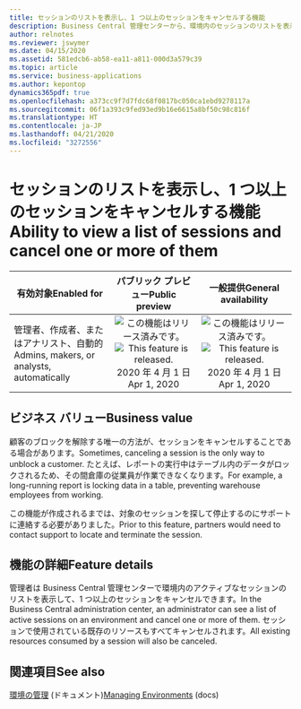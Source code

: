 ```yaml
---
title: セッションのリストを表示し、1 つ以上のセッションをキャンセルする機能
description: Business Central 管理センターから、環境内のセッションのリストを表示して、1 つ以上のセッションをキャンセルできます。
author: relnotes
ms.reviewer: jswymer
ms.date: 04/15/2020
ms.assetid: 581edcb6-ab58-ea11-a811-000d3a579c39
ms.topic: article
ms.service: business-applications
ms.author: kepontop
dynamics365pdf: true
ms.openlocfilehash: a373cc9f7d7fdc68f0817bc050ca1ebd9278117a
ms.sourcegitcommit: 06f1a393c9fed93ed9b16e6615a8bf50c98c816f
ms.translationtype: HT
ms.contentlocale: ja-JP
ms.lasthandoff: 04/21/2020
ms.locfileid: "3272556"
---
```

# <a name="ability-to-view-a-list-of-sessions-and-cancel-one-or-more-of-them"></a><span data-ttu-id="15584-103">セッションのリストを表示し、1 つ以上のセッションをキャンセルする機能</span><span class="sxs-lookup"><span data-stu-id="15584-103">Ability to view a list of sessions and cancel one or more of them</span></span>


| <span data-ttu-id="15584-104">有効対象</span><span class="sxs-lookup"><span data-stu-id="15584-104">Enabled for</span></span>    |  <span data-ttu-id="15584-105">パブリック プレビュー</span><span class="sxs-lookup"><span data-stu-id="15584-105">Public preview</span></span> | <span data-ttu-id="15584-106">一般提供</span><span class="sxs-lookup"><span data-stu-id="15584-106">General availability</span></span> | 
| ---------- | :----------: |:----------: |
|<span data-ttu-id="15584-107">管理者、作成者、またはアナリスト、自動的</span><span class="sxs-lookup"><span data-stu-id="15584-107">Admins, makers, or analysts, automatically</span></span>|<span data-ttu-id="15584-108">![この機能はリリース済みです。](/dynamics365-release-plan/media/green-checkmark.png "この機能はリリース済みです。")</span><span class="sxs-lookup"><span data-stu-id="15584-108">![This feature is released.](/dynamics365-release-plan/media/green-checkmark.png "This feature is released.")</span></span> <span data-ttu-id="15584-109">2020 年 4 月 1 日</span><span class="sxs-lookup"><span data-stu-id="15584-109">Apr 1, 2020</span></span>| <span data-ttu-id="15584-110">![この機能はリリース済みです。](/dynamics365-release-plan/media/green-checkmark.png "この機能はリリース済みです。")</span><span class="sxs-lookup"><span data-stu-id="15584-110">![This feature is released.](/dynamics365-release-plan/media/green-checkmark.png "This feature is released.")</span></span> <span data-ttu-id="15584-111">2020 年 4 月 1 日</span><span class="sxs-lookup"><span data-stu-id="15584-111">Apr 1, 2020</span></span>|


## <a name="business-value"></a><span data-ttu-id="15584-112">ビジネス バリュー</span><span class="sxs-lookup"><span data-stu-id="15584-112">Business value</span></span>
<!-- bv start -->
<span data-ttu-id="15584-113">顧客のブロックを解除する唯一の方法が、セッションをキャンセルすることである場合があります。</span><span class="sxs-lookup"><span data-stu-id="15584-113">Sometimes, canceling a session is the only way to unblock a customer.</span></span> <span data-ttu-id="15584-114">たとえば、レポートの実行中はテーブル内のデータがロックされるため、その間倉庫の従業員が作業できなくなります。</span><span class="sxs-lookup"><span data-stu-id="15584-114">For example, a long-running report is locking data in a table, preventing warehouse employees from working.</span></span>

<span data-ttu-id="15584-115">この機能が作成されるまでは、対象のセッションを探して停止するのにサポートに連絡する必要がありました。</span><span class="sxs-lookup"><span data-stu-id="15584-115">Prior to this feature, partners would need to contact support to locate and terminate the session.</span></span>
<!-- bv end -->



## <a name="feature-details"></a><span data-ttu-id="15584-116">機能の詳細</span><span class="sxs-lookup"><span data-stu-id="15584-116">Feature details</span></span>
<!--feature detail start -->
<span data-ttu-id="15584-117">管理者は Business Central 管理センターで環境内のアクティブなセッションのリストを表示して、1 つ以上のセッションをキャンセルできます。</span><span class="sxs-lookup"><span data-stu-id="15584-117">In the Business Central administration center, an administrator can see a list of active sessions on an environment and cancel one or more of them.</span></span> <span data-ttu-id="15584-118">セッションで使用されている既存のリソースもすべてキャンセルされます。</span><span class="sxs-lookup"><span data-stu-id="15584-118">All existing resources consumed by a session will also be canceled.</span></span>
<!--feature detail end -->










## <a name="see-also"></a><span data-ttu-id="15584-119">関連項目</span><span class="sxs-lookup"><span data-stu-id="15584-119">See also</span></span>

<!--docs start-->
<span data-ttu-id="15584-120">[環境の管理](https://docs.microsoft.com/dynamics365/business-central/dev-itpro/administration/tenant-admin-center-environments) (ドキュメント)</span><span class="sxs-lookup"><span data-stu-id="15584-120">[Managing Environments](https://docs.microsoft.com/dynamics365/business-central/dev-itpro/administration/tenant-admin-center-environments) (docs)</span></span>
<!--docs end-->
